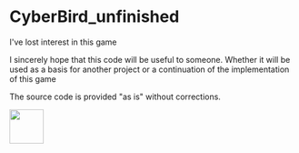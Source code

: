 # CyberBird_unfinished
I've lost interest in this game
  
I sincerely hope that this code will be useful to someone. Whether it will be used as a basis for another project or a continuation of the implementation of this game
  
  
The source code is provided "as is" without corrections.
  

<img src="[https://raw.githubusercontent.com/VadimBoev/CyberBird_unfinished/main/screen1.png](https://raw.githubusercontent.com/VadimBoev/CyberBird_unfinished/main/screen1.png)" height="60" width="60" >
